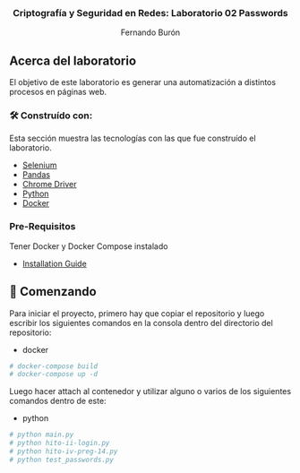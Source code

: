 <br />
<div align="center">

  <h3 align="center">Criptografía y Seguridad en Redes: Laboratorio 02 Passwords</h3>

  <p align="center">
    Fernando Burón
  </p>
</div>


## Acerca del laboratorio

El objetivo de este laboratorio es generar una automatización a distintos procesos en páginas web.


### 🛠 Construído con:

Esta sección muestra las tecnologías con las que fue construído el laboratorio.

* [Selenium](https://www.selenium.dev)
* [Pandas](https://pandas.pydata.org)
* [Chrome Driver](https://chromedriver.chromium.org)
* [Python](https://www.python.org)
* [Docker](https://www.docker.com)

### Pre-Requisitos

Tener Docker y Docker Compose instalado
* [Installation Guide](https://docs.docker.com/compose/install/)

## 🔰 Comenzando

Para iniciar el proyecto, primero hay que copiar el repositorio y luego escribir los siguientes comandos en la consola dentro del directorio del repositorio:
* docker
```sh
# docker-compose build
# docker-compose up -d
```
Luego hacer attach al contenedor y utilizar alguno o varios de los siguientes comandos dentro de este:
* python
```sh
# python main.py
# python hito-ii-login.py
# python hito-iv-preg-14.py
# python test_passwords.py
```

